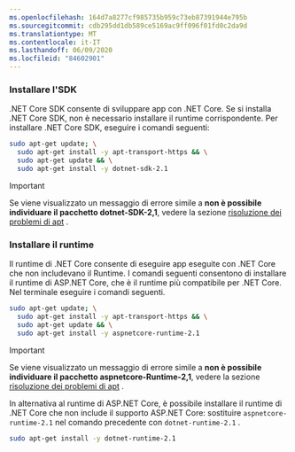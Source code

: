 ```yaml
---
ms.openlocfilehash: 164d7a8277cf985735b959c73eb87391944e795b
ms.sourcegitcommit: cdb295dd1db589ce5169ac9ff096f01fd0c2da9d
ms.translationtype: MT
ms.contentlocale: it-IT
ms.lasthandoff: 06/09/2020
ms.locfileid: "84602901"
---
```


### <a name="install-the-sdk"></a>Installare l'SDK

.NET Core SDK consente di sviluppare app con .NET Core. Se si installa .NET Core SDK, non è necessario installare il runtime corrispondente. Per installare .NET Core SDK, eseguire i comandi seguenti:

```bash
sudo apt-get update; \
  sudo apt-get install -y apt-transport-https && \
  sudo apt-get update && \
  sudo apt-get install -y dotnet-sdk-2.1
```

> [!IMPORTANT]
> Se viene visualizzato un messaggio di errore simile a **non è possibile individuare il pacchetto dotnet-SDK-2,1**, vedere la sezione [risoluzione dei problemi di apt](#apt-troubleshooting) .

### <a name="install-the-runtime"></a>Installare il runtime

Il runtime di .NET Core consente di eseguire app eseguite con .NET Core che non includevano il Runtime. I comandi seguenti consentono di installare il runtime di ASP.NET Core, che è il runtime più compatibile per .NET Core. Nel terminale eseguire i comandi seguenti.

```bash
sudo apt-get update; \
  sudo apt-get install -y apt-transport-https && \
  sudo apt-get update && \
  sudo apt-get install -y aspnetcore-runtime-2.1
```

> [!IMPORTANT]
> Se viene visualizzato un messaggio di errore simile a **non è possibile individuare il pacchetto aspnetcore-Runtime-2,1**, vedere la sezione [risoluzione dei problemi di apt](#apt-troubleshooting) .

In alternativa al runtime di ASP.NET Core, è possibile installare il runtime di .NET Core che non include il supporto ASP.NET Core: sostituire `aspnetcore-runtime-2.1` nel comando precedente con `dotnet-runtime-2.1` .

```bash
sudo apt-get install -y dotnet-runtime-2.1
```
